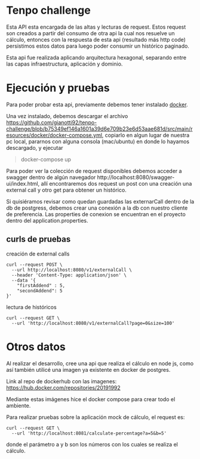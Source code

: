 # Tenpo challenge
Esta API esta encargada de las altas y lecturas de request.
Estos request son creados a partir del consumo de otra api la cual nos resuelve un cálculo, entonces con la respuesta de esta api (resultado más http code) persistimos estos datos para luego poder consumir un histórico paginado.

Esta api fue realizada aplicando arquitectura hexagonal, separando entre las capas infraestructura, aplicación y dominio.

# Ejecución y pruebas
Para poder probar esta api, previamente debemos tener instalado [docker](https://www.docker.com/).

Una vez instalado, debemos descargar el archivo https://github.com/gianotti92/tenpo-challenge/blob/b75349ef146a1601a39d6e709b23e6d53aae681d/src/main/resources/docker/docker-compose.yml, copiarlo en algun lugar de nuestra pc local, pararnos con alguna consola (mac/ubuntu) en donde lo hayamos descargado, y ejecutar 

> docker-compose up

Para poder ver la colección de request disponibles debemos acceder a swagger dentro de algún navegador http://localhost:8080/swagger-ui/index.html, allí encontraremos dos request un post con una creación una external call y otro get para obtener un histórico.

Si quisiéramos revisar como quedan guardadas las externarCall dentro de la db de postgress, debemos crear una conexión a la db con nuestro cliente de preferencia. Las properties de conexion se encuentran en el proyecto dentro del application.properties.

## curls de pruebas

creación de external calls
```
curl --request POST \
  --url http://localhost:8080/v1/externalCall \
  --header 'Content-Type: application/json' \
  --data '{
	"firstAddend" : 5,
	"secondAddend": 5
}'
```

lectura de históricos
```
curl --request GET \
  --url 'http://localhost:8080/v1/externalCall?page=0&size=100'
```


# Otros datos
Al realizar el desarrollo, cree una api que realiza el cálculo en node js, como así también utilicé una imagen ya existente en docker de postgres. 

Link al repo de dockerhub con las imagenes: https://hub.docker.com/repositories/20191992

Mediante estas imágenes hice el docker compose para crear todo el ambiente.

Para realizar pruebas sobre la aplicación mock de cálculo, el request es: 

```
curl --request GET \
  --url 'http://localhost:8081/calculate-percentage?a=5&b=5'
```

donde el parámetro a y b son los números con los cuales se realiza el cálculo.









